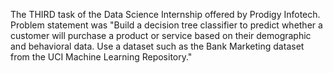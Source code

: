 The THIRD task of the Data Science Internship offered by Prodigy Infotech.
Problem statement was "Build a decision tree classifier to predict whether a customer will purchase a product or service based on their demographic and behavioral data. Use a dataset such as the Bank Marketing dataset from the UCI Machine Learning Repository."

